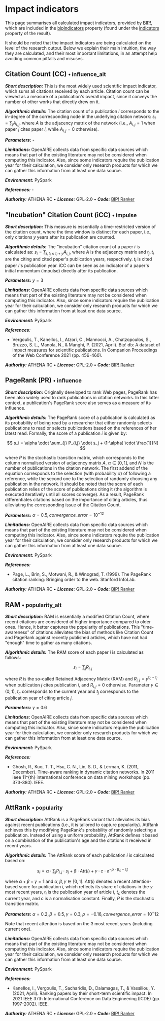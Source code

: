 # Impact indicators

This page summarises all calculated impact indicators, provided by [BIP!](https://bip.imsi.athenarc.gr/), which are included in the [bipIndicators](/data-model/entities/other#bipindicators) property (found under the [indicators](../../data-model/entities/result#indicators) property of the result).

It should be noted that the impact indicators are being calculated on the level of the research output.
Below we explain their main intuition, the way they are calculated, and their most important limitations, in an attempt help avoiding common pitfalls and misuses.


## Citation Count (CC) <small><span className="bip-indicator-names">&bull; influence_alt</span></small>

***Short description:***
This is the most widely used scientific impact indicator, which sums all citations received by each article.
Citation count can be viewed as a measure of a publication's overall impact, since it conveys the number of other works that directly 
drew on it.

***Algorithmic details:***
The citation count of a 
publication $i$ corresponds to the in-degree of the corresponding node in the underlying citation network: $s_i = \sum_{j} A_{i,j}$, 
where $A$ is the adjacency matrix of the network (i.e., $A_{i,j}=1$ when paper $j$ cites paper $i$, while $A_{i,j}=0$ otherwise). 

***Parameters:*** -

***Limitations:***
OpenAIRE collects data from specific data sources which means that part of the existing literature may not be considered when computing this indicator.
Also, since some indicators require the publication year for their calculation, we consider only research products for which we can gather this information from at least one data source.

***Environment:*** PySpark

***References:*** -

***Authority:*** ATHENA RC &bull; ***License:*** GPL-2.0 &bull; ***Code:*** [BIP! Ranker](https://github.com/athenarc/Bip-Ranker)


## "Incubation" Citation Count (iCC) <small><span className="bip-indicator-names">&bull; impulse</span></small>

***Short description:***
This measure is essentially a time-restricted version of the citation count, where the time window is distinct for each paper, i.e., 
only citations $y$ years after its publication are counted.

***Algorithmic details:***
The "incubation" citation count of a paper $i$ is 
calculated as: $s_i = \sum_{j,t_j \leq t_i+y} A_{i,j}$, where $A$ is the adjacency matrix and $t_j, t_i$ are the citing and cited paper's 
publication years, respectively. $t_i$ is cited paper $i$'s publication year. iCC can be seen as an indicator of a paper's initial momentum 
(impulse) directly after its publication.

***Parameters:*** 
$y=3$

***Limitations:***
OpenAIRE collects data from specific data sources which means that part of the existing literature may not be considered when computing this indicator.
Also, since some indicators require the publication year for their calculation, we consider only research products for which we can gather this information from at least one data source.

***Environment:*** PySpark

***References:*** 
* Vergoulis, T., Kanellos, I., Atzori, C., Mannocci, A., Chatzopoulos, S., Bruzzo, S. L., Manola, N., & Manghi, P. (2021, April). Bip! db: A dataset of impact measures for scientific publications. In Companion Proceedings of the Web Conference 2021 (pp. 456-460).

***Authority:*** ATHENA RC &bull; ***License:*** GPL-2.0 &bull; ***Code:*** [BIP! Ranker](https://github.com/athenarc/Bip-Ranker)


 ## PageRank (PR) <small><span className="bip-indicator-names">&bull; influence</span></small>

***Short description:***
Originally developed to rank Web pages, PageRank has been also widely used to rank publications in citation
networks. In this latter context, a publication's PageRank 
score also serves as a measure of its influence.

***Algorithmic details:***
The PageRank score of a publication is calculated 
as its probability of being read by a researcher that either randomly selects publications to read or selects 
publications based on the references of her latest read. Formally, the score of a publication $i$ is given by: 

$$
s_i = \alpha \cdot \sum_{j} P_{i,j} \cdot s_j + (1-\alpha) \cdot \frac{1}{N}
$$

where $P$ is the stochastic transition matrix, which corresponds to the column normalised version of adjacency 
matrix $A$, $\alpha \in [0,1]$, and $N$ is the number of publications in the citation network. The first addend 
of the equation corresponds to the selection (with probability $\alpha$) of following a reference, while the 
second one to the selection of randomly choosing any publication in the network. It should be noted that the 
score of each publication relies of the score of publications citing it (the algorithm is executed iteratively 
until all scores converge). As a result, PageRank differentiates citations based on the importance of citing 
articles, thus alleviating the corresponding issue of the Citation Count.

***Parameters:*** 
$\alpha = 0.5, convergence\_error = 10^{-12}$

***Limitations:***
OpenAIRE collects data from specific data sources which means that part of the existing literature may not be considered when computing this indicator.
Also, since some indicators require the publication year for their calculation, we consider only research products for which we can gather this information from at least one data source.

***Environment:*** PySpark

***References:*** 
* Page, L., Brin, S., Motwani, R., & Winograd, T. (1999). The PageRank citation ranking: Bringing order to the web. Stanford InfoLab.

***Authority:*** ATHENA RC &bull; ***License:*** GPL-2.0 &bull; ***Code:*** [BIP! Ranker](https://github.com/athenarc/Bip-Ranker)
 

## RAM <small><span className="bip-indicator-names">&bull; popularity_alt</span></small>

***Short description:***
RAM is essentially a modified Citation Count, where recent citations are considered of higher importance compared to older ones.
Hence, it better captures the popularity of publications. This "time-awareness" of citations 
alleviates the bias of methods like Citation Count and PageRank against recently published articles, which have 
not had "enough" time to gather as many citations.

***Algorithmic details:***
The RAM score of each paper $i$ is calculated as follows:

$$
s_i = \sum_j{R_{i,j}}
$$

where $R$ is the so-called Retained Adjacency Matrix (RAM) and $R_{i,j}=\gamma^{t_c-t_j}$ when publication $j$ cites publication 
$i$, and $R_{i,j}=0$ otherwise. Parameter $\gamma \in (0,1)$, $t_c$ corresponds to the current year and $t_j$ corresponds to the 
publication year of citing article $j$.

***Parameters:*** 
$\gamma = 0.6$

***Limitations:***
OpenAIRE collects data from specific data sources which means that part of the existing literature may not be considered when computing this indicator.
Also, since some indicators require the publication year for their calculation, we consider only research products for which we can gather this information from at least one data source.

***Environment:*** PySpark

***References:*** 
* Ghosh, R., Kuo, T. T., Hsu, C. N., Lin, S. D., & Lerman, K. (2011, December). Time-aware ranking in dynamic citation networks. In 2011 ieee 11^{th} international conference on data mining workshops (pp. 373-380). IEEE.

***Authority:*** ATHENA RC &bull; ***License:*** GPL-2.0 &bull; ***Code:*** [BIP! Ranker](https://github.com/athenarc/Bip-Ranker)


## AttRank <small><span className="bip-indicator-names">&bull; popularity</span></small>

***Short description:***
AttRank is a PageRank variant that alleviates its bias against recent publications (i.e., it is tailored to capture popularity). 
AttRank achieves this by modifying PageRank's probability of randomly selecting a publication. Instead of using a uniform probability,
AttRank defines it based on a combination of the publication's age and the citations it received in recent years.

***Algorithmic details:***
The AttRank score 
of each publication $i$ is calculated based on:

$$
s_i = \alpha \cdot \sum_{j} P_{i,j} \cdot s_j
    + \beta \cdot Att(i)+ \gamma \cdot c \cdot e^{-\rho \cdot (t_c-t_i)}
$$

where $\alpha + \beta + \gamma =1$ and $\alpha,\beta,\gamma \in [0,1]$. $Att(i)$ denotes a recent attention-based score for publication $i$, 
which reflects its share of citations in the $y$ most recent years, $t_i$ is the publication year of article $i$, $t_c$ denotes the current 
year, and $c$ is a normalisation constant. Finally, $P$ is the stochastic transition matrix.

***Parameters:*** 
$\alpha = 0.2, \beta = 0.5, \gamma = 0.3, \rho = -0.16, convergence\_error = 10^-{12}$

Note that recent attention is based on the 3 most recent years (including current one).

***Limitations:***
OpenAIRE collects data from specific data sources which means that part of the existing literature may not be considered when computing this indicator.
Also, since some indicators require the publication year for their calculation, we consider only research products for which we can gather this information from at least one data source.

***Environment:*** PySpark

***References:*** 
* Kanellos, I., Vergoulis, T., Sacharidis, D., Dalamagas, T., & Vassiliou, Y. (2021, April). Ranking papers by their short-term scientific impact. In 2021 IEEE 37th International Conference on Data Engineering (ICDE) (pp. 1997-2002). IEEE.

***Authority:*** ATHENA RC &bull; ***License:*** GPL-2.0 &bull; ***Code:*** [BIP! Ranker](https://github.com/athenarc/Bip-Ranker)

 